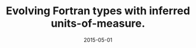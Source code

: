 ---
type: article
authors:
  - Dominic Orchard
  - Andrew Rice
  - Oleg Oshmyan
title: "Evolving Fortran types with inferred units-of-measure."
venue: "Journal of Computational Science - Special issue on selected papers from ICCS 2015"
note: "Journal of Computational Science, Volume 9 (Selected papers from International Conference on Computational Science), July 2015, Pages 156-162"
date: 2015-05-01
resource:
  pdf-url: https://www.cs.kent.ac.uk/people/staff/dao7/publ/iccs15-fortran-units.pdf
  bibtex: 2015-iccs
---